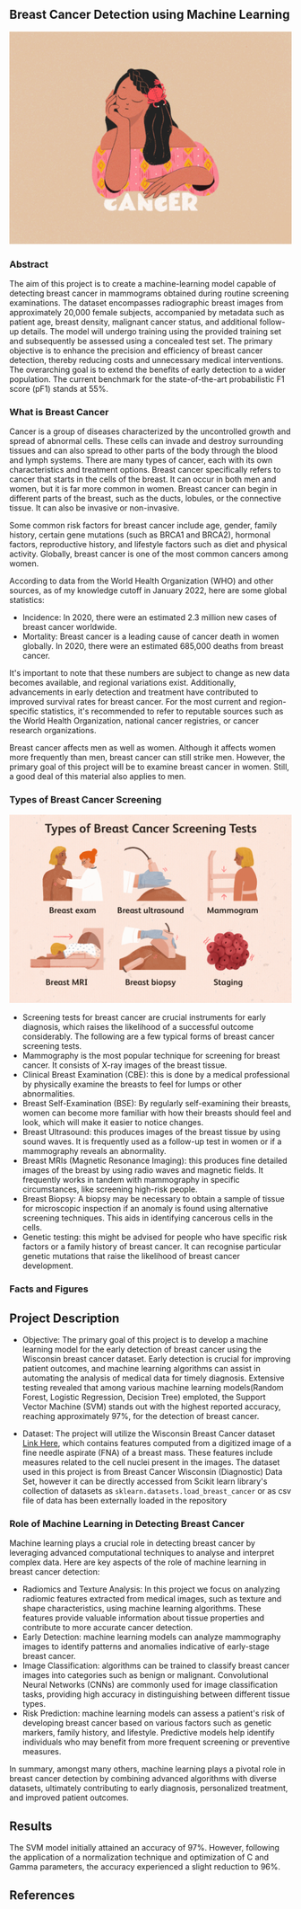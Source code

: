 ## Breast Cancer Detection using Machine Learning

![](https://github.com/addy-analytics/Breast-Cancer-Detection/blob/main/images/breast_cancer.gif)

### Abstract
The aim of this project is to create a machine-learning model capable of detecting breast cancer in mammograms obtained during routine screening examinations. The dataset encompasses radiographic breast images from approximately 20,000 female subjects, accompanied by metadata such as patient age, breast density, malignant cancer status, and additional follow-up details. The model will undergo training using the provided training set and subsequently be assessed using a concealed test set. The primary objective is to enhance the precision and efficiency of breast cancer detection, thereby reducing costs and unnecessary medical interventions. The overarching goal is to extend the benefits of early detection to a wider population. The current benchmark for the state-of-the-art probabilistic F1 score (pF1) stands at 55%.

### What is Breast Cancer
Cancer is a group of diseases characterized by the uncontrolled growth and spread of abnormal cells. These cells can invade and destroy surrounding tissues and can also spread to other parts of the body through the blood and lymph systems. There are many types of cancer, each with its own characteristics and treatment options. Breast cancer specifically refers to cancer that starts in the cells of the breast. It can occur in both men and women, but it is far more common in women. Breast cancer can begin in different parts of the breast, such as the ducts, lobules, or the connective tissue. It can also be invasive or non-invasive.
  
Some common risk factors for breast cancer include age, gender, family history, certain gene mutations (such as BRCA1 and BRCA2), hormonal factors, reproductive history, and lifestyle factors such as diet and physical activity. Globally, breast cancer is one of the most common cancers among women. 

According to data from the World Health Organization (WHO) and other sources, as of my knowledge cutoff in January 2022, here are some global statistics:
  
  - Incidence: In 2020, there were an estimated 2.3 million new cases of breast cancer worldwide.
  - Mortality: Breast cancer is a leading cause of cancer death in women globally. In 2020, there were an estimated 685,000 deaths from breast cancer.
 
It's important to note that these numbers are subject to change as new data becomes available, and regional variations exist. Additionally, advancements in early detection and treatment have contributed to improved survival rates for breast cancer.
  For the most current and region-specific statistics, it's recommended to refer to reputable sources such as the World Health Organization, national cancer registries, or cancer research organizations.
  
Breast cancer affects men as well as women. Although it affects women more frequently than men, breast cancer can still strike men. However, the primary goal of this project will be to examine breast cancer in women. Still, a good deal of this material also applies to men.
  
### Types of Breast Cancer Screening 
![](https://github.com/addy-analytics/Breast-Cancer-Detection/blob/main/images/breast_cancer_testing_screening.gif)

  - Screening tests for breast cancer are crucial instruments for early diagnosis, which raises the likelihood of a successful outcome considerably. The following are a few typical forms of breast cancer screening tests.
  - Mammography is the most popular technique for screening for breast cancer. It consists of X-ray images of the breast tissue.
  - Clinical Breast Examination (CBE): this is done by a medical professional by physically examine the breasts to feel for lumps or other abnormalities.
  - Breast Self-Examination (BSE): By regularly self-examining their breasts, women can become more familiar with how their breasts should feel and look, which will make it easier to notice changes.
  - Breast Ultrasound: this produces images of the breast tissue by using sound waves. It is frequently used as a follow-up test in women or if a mammography reveals an abnormality.
  - Breast MRIs (Magnetic Resonance Imaging): this produces fine detailed images of the breast by using radio waves and magnetic fields. It frequently works in tandem with mammography in specific circumstances, like screening high-risk people.
  - Breast Biopsy: A biopsy may be necessary to obtain a sample of tissue for microscopic inspection if an anomaly is found using alternative screening techniques. This aids in identifying cancerous cells in the cells.
-   Genetic testing: this might be advised for people who have specific risk factors or a family history of breast cancer. It can recognise particular genetic mutations that raise the likelihood of breast cancer development.

### Facts and Figures
## Project Description
  - Objective:
  The primary goal of this project is to develop a machine learning model for the early detection of breast cancer using the Wisconsin breast cancer dataset. Early detection is crucial for improving patient outcomes, and machine learning algorithms can assist in automating the analysis of medical data for timely diagnosis.
Extensive testing revealed that among various machine learning models(Random Forest, Logistic Regression, Decision Tree) emploted, the Support Vector Machine (SVM) stands out with the highest reported accuracy, reaching approximately 97%, for the detection of breast cancer.

 -  Dataset:
  The project will utilize the Wisconsin Breast Cancer dataset [Link Here](https://www.kaggle.com/datasets/uciml/breast-cancer-wisconsin-data/data), which contains features computed from a digitized image of a fine needle aspirate (FNA) of a breast mass. These features include measures related to the cell nuclei present in the images. The dataset used in this project is from Breast Cancer Wisconsin (Diagnostic) Data Set, however it can be directly accessed from Scikit learn library's collection of datasets as `sklearn.datasets.load_breast_cancer` or as  csv file of data has been externally loaded in the repository

  
### Role of Machine Learning in Detecting Breast Cancer
Machine learning plays a crucial role in detecting breast cancer by leveraging advanced computational techniques to analyse and interpret complex data. Here are key aspects of the role of machine learning in breast cancer detection:
- Radiomics and Texture Analysis: In this project we focus on analyzing radiomic features extracted from medical images, such as texture and shape characteristics, using machine learning algorithms. These features provide valuable information about tissue properties and contribute to more accurate cancer detection. 
- Early Detection: machine learning models can analyze mammography images to identify patterns and anomalies indicative of early-stage breast cancer.
- Image Classification: algorithms can be trained to classify breast cancer images into categories such as benign or malignant. Convolutional Neural Networks (CNNs) are commonly used for image classification tasks, providing high accuracy in distinguishing between different tissue types.
- Risk Prediction: machine learning models can assess a patient's risk of developing breast cancer based on various factors such as genetic markers, family history, and lifestyle. Predictive models help identify individuals who may benefit from more frequent screening or preventive measures.

In summary, amongst many others, machine learning plays a pivotal role in breast cancer detection by combining advanced algorithms with diverse datasets, ultimately contributing to early diagnosis, personalized treatment, and improved patient outcomes.

## Results

The SVM model initially attained an accuracy of 97%. However, following the application of a normalization technique and optimization of C and Gamma parameters, the accuracy experienced a slight reduction to 96%.

## References
